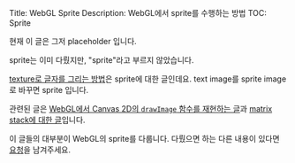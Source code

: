 Title: WebGL Sprite
Description: WebGL에서 sprite를 수행하는 방법
TOC: Sprite

현재 이 글은 그저 placeholder 입니다.

sprite는 이미 다뤘지만, "sprite"라고 부르지 않았습니다.

[texture로 글자를 그리는 방법](webgl-text-texture.html)은 sprite에 대한 글인데요.
text image를 sprite image로 바꾸면 sprite 입니다.

관련된 글은 [WebGL에서 Canvas 2D의 `drawImage` 함수를 재현하는 글](webgl-2d-drawimage.html)과 [matrix stack에 대한 글](webgl-2d-matrix-stack.html)입니다.

이 글들의 대부분이 WebGL의 sprite를 다룹니다.
다뤘으면 하는 다른 내용이 있다면 [요청](https://github.com/gfxfundamentals/webgl-fundamentals/issues/new?assignees=&labels=suggested+topic&template=suggest-topic.md&title=%5BSUGGESTION%5D)을 남겨주세요.
